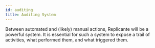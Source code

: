 ```yaml
---
id: auditing
title: Auditing System
---
```


Between automated and (likely) manual actions, Replicante will be a powerful system.
It is essential for such a system to expose a trail of activities, what performed them, and what triggered them.
